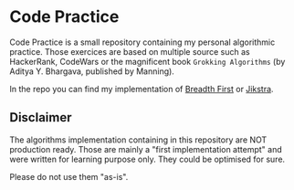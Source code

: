 # Code Practice

Code Practice is a small repository containing my personal algorithmic practice. Those exercices are based on multiple source such as HackerRank, CodeWars or the magnificent book `Grokking Algorithms` (by Aditya Y. Bhargava, published by Manning).

In the repo you can find my implementation of [Breadth First](business/grokkingAlgorithms/breadthfirst.js) or [Jikstra](business/grokkingAlgorithms/jikstra.js).

## Disclaimer

The algorithms implementation containing in this repository are NOT production ready. Those are mainly a "first implementation attempt" and were written for learning purpose only. They could be optimised for sure.

Please do not use them "as-is".
